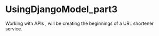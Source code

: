 # UsingDjangoModel_part3
Working with APIs , will be creating the beginnings of a URL shortener service.
